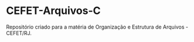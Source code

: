 # CEFET-Arquivos-C
Repositório criado para a matéria de Organização e Estrutura de Arquivos - CEFET/RJ.
